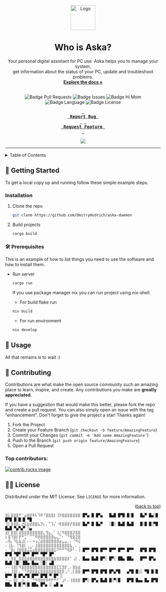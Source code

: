 <a id="readme-top"></a>


<!-- PROJECT LOGO //TODO Add lodo -->
<br />
<div align="center">
  <a href="https://github.com/DmitryHudrich/Aska">
    <img src="images/logo.png" alt="Logo" width="80" height="80">
  </a>

  # Who is Aska?

  <p align="center"> 
    Your personal digital assistant for PC use. Aska helps you to manage your system,
    </br>
    get information about the status of your PC, update and troubleshoot problems.
    <br />
    <a href="https://github.com/DmitryHudrich/Aska/wiki"><strong>Explore the docs »</strong></a>
    <br />
    <br />
    <!-- <a href="https://github.com/DmitryHudrich/Aska">View Demo</a>  //TODO -->
  </p>
  
  ![Badge Pull Requests] 
  ![Badge Issues]
  ![Badge Hi Mom]
  ![Badge Language]
  ![Badge License]
  
  **[<kbd> <br> Report Bug <br> </kbd>][Bug]**
  **[<kbd> <br> Request Feature <br> </kbd>][Feature]**

  ![](https://count.getloli.com/get/@DmitryHudrich.github.readme)

  ---
  
</div>



<!-- TABLE OF CONTENTS -->
<details>
  <summary>Table of Contents</summary>
  <ol>
    <li>
      <a href="#about-the-project">About The Project</a>
    </li>
    <li>
      <a href="#getting-started">Getting Started</a>
      <ul>
        <li><a href="#prerequisites">Prerequisites</a></li>
        <li><a href="#installation">Installation</a></li>
      </ul>
    </li>
    <li><a href="#usage">Usage</a></li>
    <li><a href="#contributing">Contributing</a></li>
    <li><a href="#license">License</a></li>
  </ol>
</details>


<!-- GETTING STARTED -->
## 🌟 Getting Started

To get a local copy up and running follow these simple example steps.

### Installation

1. Clone the repo
   ```sh
   git clone https://github.com/DmitryHudrich/aska-daemon
   ```
2. Build projects
   ```sh
   cargo build
   ```

### 🛠️ Prerequisites

This is an example of how to list things you need to use the software and how to install them.
* Run server
  ```sh
  cargo run
  ```

  If you use package manager nix you can run project using nix-shell.

  - For build flake run
  ```sh
  nix build
  ```

  - For run environment
  ```sh
  nix develop
  ```


<!-- USAGE EXAMPLES -->
## 🐳 Usage

All that remains is to wait :)




<!-- CONTRIBUTING -->
## 🎁 Contributing

Contributions are what make the open source community such an amazing place to learn, inspire, and create. Any contributions you make are **greatly appreciated**.

If you have a suggestion that would make this better, please fork the repo and create a pull request. You can also simply open an issue with the tag "enhancement".
Don't forget to give the project a star! Thanks again!

1. Fork the Project
2. Create your Feature Branch (`git checkout -b feature/AmazingFeature`)
3. Commit your Changes (`git commit -m 'Add some AmazingFeature'`)
4. Push to the Branch (`git push origin feature/AmazingFeature`)
5. Open a Pull Request

### Top contributors:

<a href="https://github.com/DmitryHudrich/Aska/graphs/contributors">
  <img src="https://contrib.rocks/image?repo=DmitryHudrich/Aska" alt="contrib.rocks image" />
</a>



<!-- LICENSE -->
## 🧑‍⚖️ License

Distributed under the MIT License. See `LICENSE` for more information.

<p align="right">(<a href="#readme-top">back to top</a>)</p>

```
⣿⡇⣿⣿⣿⠛⠁⣴⣿⡿⠿⠧⠹⠿⠘⣿⣿⣿⡇⢸⡻⣿⣿⣿⣿⣿⣿⣿ █▀▄ █ █▀▄   █▄█ █▀█ █░█   █▄▀ █▄░█ █▀█ █░█░█ ▀█              
⢹⡇⣿⣿⣿⠄⣞⣯⣷⣾⣿⣿⣧⡹⡆⡀⠉⢹⡌⠐⢿⣿⣿⣿⡞⣿⣿⣿ █▄▀ █ █▄▀   ░█░ █▄█ █▄█   █░█ █░▀█ █▄█ ▀▄▀▄▀ ░▄              
⣾⡇⣿⣿⡇⣾⣿⣿⣿⣿⣿⣿⣿⣿⣄⢻⣦⡀⠁⢸⡌⠻⣿⣿⣿⡽⣿⣿                                                                 
⡇⣿⠹⣿⡇⡟⠛⣉⠁⠉⠉⠻⡿⣿⣿⣿⣿⣿⣦⣄⡉⠂⠈⠙⢿⣿⣝⣿                                                                 
⠤⢿⡄⠹⣧⣷⣸⡇⠄⠄⠲⢰⣌⣾⣿⣿⣿⣿⣿⣿⣶⣤⣤⡀⠄⠈⠻⢮                                                                 
⠄⢸⣧⠄⢘⢻⣿⡇⢀⣀⠄⣸⣿⣿⣿⣿⣿⣿⣿⣿⣿⣿⣿⣿⣧⡀⠄⢀                                                                 
⠄⠈⣿⡆⢸⣿⣿⣿⣬⣭⣴⣿⣿⣿⣿⣿⣿⣿⣯⠝⠛⠛⠙⢿⡿⠃⠄⢸ █▀▀ █▀█ █▀▀ █▀▀ █▀▀ █▀▀   █▀█ █▀█ █▀█ ▀█▀ █▀▀ █▀▀ ▀█▀ █▀     
⠄⠄⢿⣿⡀⣿⣿⣿⣾⣿⣿⣿⣿⣿⣿⣿⣿⣿⣷⣿⣿⣿⣿⡾⠁⢠⡇⢀ █▄▄ █▄█ █▀░ █▀░ ██▄ ██▄   █▀▀ █▀▄ █▄█ ░█░ ██▄ █▄▄ ░█░ ▄█     
⠄⠄⢸⣿⡇⠻⣿⣿⣿⣿⣿⣿⣿⣿⣿⣿⣿⣿⣿⣏⣫⣻⡟⢀⠄⣿⣷⣾                                                                 
⠄⠄⢸⣿⡇⠄⠈⠙⠿⣿⣿⣿⣮⣿⣿⣿⣿⣿⣿⣿⣿⡿⢠⠊⢀⡇⣿⣿ █▀▀ █▀█ █▀█ █▀▄▀█   ▄▀█ █░░ ▀█ █░█ █▀▀ █ █▀▄▀█ █▀▀ █▀█ ▀ █▀ ░
⠒⠤⠄⣿⡇⢀⡲⠄⠄⠈⠙⠻⢿⣿⣿⠿⠿⠟⠛⠋⠁⣰⠇⠄⢸⣿⣿⣿ █▀░ █▀▄ █▄█ █░▀░█   █▀█ █▄▄ █▄ █▀█ ██▄ █ █░▀░█ ██▄ █▀▄ ░ ▄█ ▄
      
                                                                         
```


<!-- MARKDOWN LINKS & IMAGES -->
[Badge Issues]: https://img.shields.io/github/issues/DmitryHudrich/Aska
[Badge Pull Requests]: https://img.shields.io/github/issues-pr/DmitryHudrich/Aska
[Badge Language]: https://img.shields.io/github/languages/top/DmitryHudrich/Aska
[Badge Lines]: https://img.shields.io/tokei/lines/github/hyprwm/DmitryHudrich/Aska
[Badge Hi Mom]: https://img.shields.io/badge/Hi-mom!-ff69b4
[Badge Language]: https://img.shields.io/github/languages/top/DmitryHudrich/Aska
[Badge License]: https://img.shields.io/github/license/DmitryHudrich/Aska

[Feature]: https://github.com/DmitryHudrich/Aska/issues/new?labels=bug&template=bug-report---.md
[Bug]: https://github.com/DmitryHudrich/Aska/issues/new?labels=bug&template=bug-report---.md
